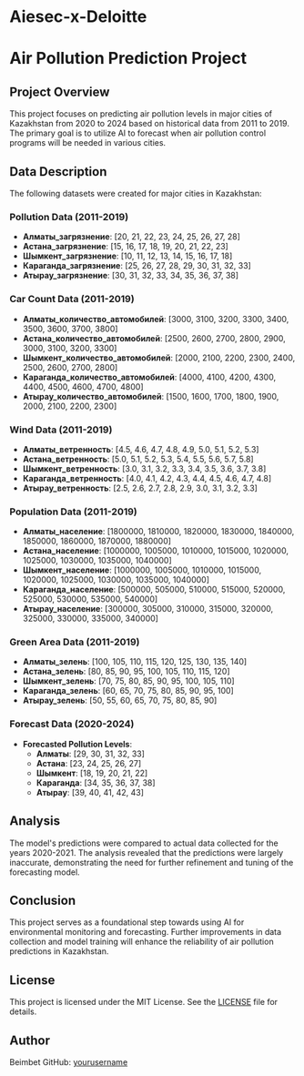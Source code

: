 # Aiesec-x-Deloitte

# Air Pollution Prediction Project

## Project Overview
This project focuses on predicting air pollution levels in major cities of Kazakhstan from 2020 to 2024 based on historical data from 2011 to 2019. The primary goal is to utilize AI to forecast when air pollution control programs will be needed in various cities.

## Data Description
The following datasets were created for major cities in Kazakhstan:

### Pollution Data (2011-2019)
- **Алматы_загрязнение**: [20, 21, 22, 23, 24, 25, 26, 27, 28]
- **Астана_загрязнение**: [15, 16, 17, 18, 19, 20, 21, 22, 23]
- **Шымкент_загрязнение**: [10, 11, 12, 13, 14, 15, 16, 17, 18]
- **Караганда_загрязнение**: [25, 26, 27, 28, 29, 30, 31, 32, 33]
- **Атырау_загрязнение**: [30, 31, 32, 33, 34, 35, 36, 37, 38]

### Car Count Data (2011-2019)
- **Алматы_количество_автомобилей**: [3000, 3100, 3200, 3300, 3400, 3500, 3600, 3700, 3800]
- **Астана_количество_автомобилей**: [2500, 2600, 2700, 2800, 2900, 3000, 3100, 3200, 3300]
- **Шымкент_количество_автомобилей**: [2000, 2100, 2200, 2300, 2400, 2500, 2600, 2700, 2800]
- **Караганда_количество_автомобилей**: [4000, 4100, 4200, 4300, 4400, 4500, 4600, 4700, 4800]
- **Атырау_количество_автомобилей**: [1500, 1600, 1700, 1800, 1900, 2000, 2100, 2200, 2300]

### Wind Data (2011-2019)
- **Алматы_ветренность**: [4.5, 4.6, 4.7, 4.8, 4.9, 5.0, 5.1, 5.2, 5.3]
- **Астана_ветренность**: [5.0, 5.1, 5.2, 5.3, 5.4, 5.5, 5.6, 5.7, 5.8]
- **Шымкент_ветренность**: [3.0, 3.1, 3.2, 3.3, 3.4, 3.5, 3.6, 3.7, 3.8]
- **Караганда_ветренность**: [4.0, 4.1, 4.2, 4.3, 4.4, 4.5, 4.6, 4.7, 4.8]
- **Атырау_ветренность**: [2.5, 2.6, 2.7, 2.8, 2.9, 3.0, 3.1, 3.2, 3.3]

### Population Data (2011-2019)
- **Алматы_население**: [1800000, 1810000, 1820000, 1830000, 1840000, 1850000, 1860000, 1870000, 1880000]
- **Астана_население**: [1000000, 1005000, 1010000, 1015000, 1020000, 1025000, 1030000, 1035000, 1040000]
- **Шымкент_население**: [1000000, 1005000, 1010000, 1015000, 1020000, 1025000, 1030000, 1035000, 1040000]
- **Караганда_население**: [500000, 505000, 510000, 515000, 520000, 525000, 530000, 535000, 540000]
- **Атырау_население**: [300000, 305000, 310000, 315000, 320000, 325000, 330000, 335000, 340000]

### Green Area Data (2011-2019)
- **Алматы_зелень**: [100, 105, 110, 115, 120, 125, 130, 135, 140]
- **Астана_зелень**: [80, 85, 90, 95, 100, 105, 110, 115, 120]
- **Шымкент_зелень**: [70, 75, 80, 85, 90, 95, 100, 105, 110]
- **Караганда_зелень**: [60, 65, 70, 75, 80, 85, 90, 95, 100]
- **Атырау_зелень**: [50, 55, 60, 65, 70, 75, 80, 85, 90]

### Forecast Data (2020-2024)
- **Forecasted Pollution Levels**: 
    - **Алматы**: [29, 30, 31, 32, 33]
    - **Астана**: [23, 24, 25, 26, 27]
    - **Шымкент**: [18, 19, 20, 21, 22]
    - **Караганда**: [34, 35, 36, 37, 38]
    - **Атырау**: [39, 40, 41, 42, 43]

## Analysis
The model's predictions were compared to actual data collected for the years 2020-2021. The analysis revealed that the predictions were largely inaccurate, demonstrating the need for further refinement and tuning of the forecasting model.

## Conclusion
This project serves as a foundational step towards using AI for environmental monitoring and forecasting. Further improvements in data collection and model training will enhance the reliability of air pollution predictions in Kazakhstan.

## License
This project is licensed under the MIT License. See the [LICENSE](LICENSE) file for details.

## Author
Beimbet
GitHub: [yourusername](https://github.com/m-bikko)
